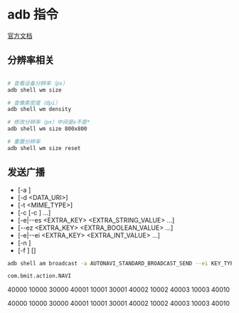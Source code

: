 # adb 指令

[官方文档](https://developer.android.google.cn/studio/command-line/adb?hl=zh_cn#shellcommands)

## 分辨率相关

```bash

# 查看设备分辨率（px）
adb shell wm size

# 查像素密度（dpi）
adb shell wm density

# 修改分辨率（px）中间是x不是*
adb shell wm size 800x800

# 重置分辨率
adb shell wm size reset

```

## 发送广播
- [-a <ACTION>]
- [-d <DATA_URI>]
- [-t <MIME_TYPE>] 
- [-c <CATEGORY> [-c <CATEGORY>] ...] 
- [-e|--es <EXTRA_KEY> <EXTRA_STRING_VALUE> ...] 
- [--ez <EXTRA_KEY> <EXTRA_BOOLEAN_VALUE> ...] 
- [-e|--ei <EXTRA_KEY> <EXTRA_INT_VALUE> ...] 
- [-n <COMPONENT>]
- [-f <FLAGS>] [<URI>]

```bash
adb shell am broadcast -a AUTONAVI_STANDARD_BROADCAST_SEND --ei KEY_TYPE 10019 --ei EXTRA_STATE 9

com.bmit.action.NAVI 
```



40000
10000
30000
40001
10001
30001
40002
10002
40003
10003
40010

40000
10000
30000
40001
10001
30001
40002
10002
40003
10003
40010